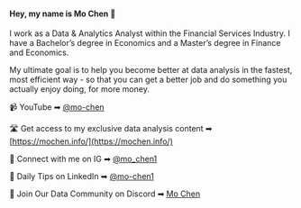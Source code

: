 #### Hey, my name is Mo Chen 👋

I work as a Data & Analytics Analyst within the Financial Services Industry. I have a Bachelor’s degree in Economics and a Master’s degree in Finance and Economics.

My ultimate goal is to help you become better at data analysis in the fastest, most efficient way - so that you can get a better job and do something you actually enjoy doing, for more money.

📹 YouTube ➡︎ [@mo-chen](https://www.youtube.com/channel/UCDybamfye5An6p-j1t2YMsg)

🛣️ Get access to my exclusive data analysis content ➡︎ [https://mochen.info/](https://mochen.info/)

📲 Connect with me on IG ➡︎ [@mo_chen1](https://www.instagram.com/mo_chen1/)

🏢 Daily Tips on LinkedIn ➡︎ [@mo-chen1](https://www.linkedin.com/in/mo-chen1/)

💬 Join Our Data Community on Discord ➡︎ [Mo Chen](https://discord.gg/DSFZ3M3kkZ)



<!--
**mochen862/mochen862** is a ✨ _special_ ✨ repository because its `README.md` (this file) appears on your GitHub profile.

Here are some ideas to get you started:

- 🔭 I’m currently working on ...
- 🌱 I’m currently learning ...
- 👯 I’m looking to collaborate on ...
- 🤔 I’m looking for help with ...
- 💬 Ask me about ...
- 📫 How to reach me: ...
- 😄 Pronouns: ...
- ⚡ Fun fact: ...
-->
